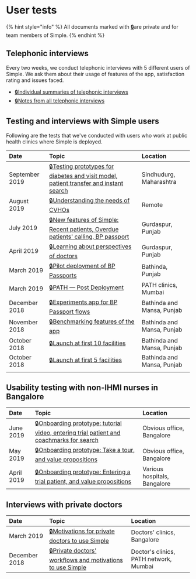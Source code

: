# User tests

{% hint style="info" %}
All documents marked with [🔒](https://drive.google.com/open?id=16-h9YaZf0rFZXbrGHll2ouWXNUiRzwFytuFZwh4Dvks)are private and for team members of Simple.
{% endhint %}

## Telephonic interviews

Every two weeks, we conduct telephonic interviews with 5 different users of Simple. We ask them about their usage of features of the app, satisfaction rating and issues faced.

* [🔒](https://drive.google.com/open?id=16-h9YaZf0rFZXbrGHll2ouWXNUiRzwFytuFZwh4Dvks)[Individual summaries of telephonic interviews](https://docs.google.com/document/d/1QzsWinS3mK6n6V_GHB3UW_525SVfYqftLGTMk0gFMbw)
* [🔒](https://drive.google.com/open?id=16-h9YaZf0rFZXbrGHll2ouWXNUiRzwFytuFZwh4Dvks)[Notes from all telephonic interviews](https://docs.google.com/spreadsheets/d/1SiT3lR0G2MaF-P52GLMPL5pO0xTUyO_2aiQH32qEKjo/edit?usp=sharing)

## Testing and interviews with Simple users

Following are the tests that we've conducted with users who work at public health clinics where Simple is deployed.

| Date | Topic | Location |
| :--- | :--- | :--- |
| September 2019 | [🔒](https://drive.google.com/open?id=16-h9YaZf0rFZXbrGHll2ouWXNUiRzwFytuFZwh4Dvks)[Testing prototypes for diabetes and visit model, patient transfer and instant search](https://docs.google.com/document/d/1UgRJ9Of4HJqzhJlBbmVLdtrW5hlej59CMpkdLf8GZEQ/edit) | Sindhudurg, Maharashtra |
| August 2019 | [🔒](https://drive.google.com/open?id=16-h9YaZf0rFZXbrGHll2ouWXNUiRzwFytuFZwh4Dvks)[Understanding the needs of CVHOs](https://docs.google.com/document/d/1ZLiwgcjK5w7QIbqnxQsHCfJr4dsPJhEdB3-IEDgGTZU/edit?usp=sharing) | Remote |
| July 2019 | [🔒](https://drive.google.com/open?id=16-h9YaZf0rFZXbrGHll2ouWXNUiRzwFytuFZwh4Dvks)[New features of Simple: Recent patients, Overdue patients' calling, BP passport](https://drive.google.com/open?id=1TkjRNUMxEgWYQFiLCFnydeQGQ8ZVosnbSMwP4xvPFo4) | Gurdaspur, Punjab |
| April 2019 | [🔒](https://drive.google.com/open?id=16-h9YaZf0rFZXbrGHll2ouWXNUiRzwFytuFZwh4Dvks)[Learning about perspectives of doctors](https://drive.google.com/open?id=1ST6LoeJbl9qnf-JRraXD4QO2nWc80rhYNcFxN_mk-lU) | Gurdaspur, Punjab |
| March 2019 | [🔒](https://drive.google.com/open?id=16-h9YaZf0rFZXbrGHll2ouWXNUiRzwFytuFZwh4Dvks)[Pilot deployment of BP Passports](https://drive.google.com/open?id=1Yzs8LCCQbK8wGU8kD_49aKmMCmtJqkCLphhk0_gWt_c) | Bathinda, Punjab |
| March 2019 | [🔒](https://drive.google.com/open?id=16-h9YaZf0rFZXbrGHll2ouWXNUiRzwFytuFZwh4Dvks)[PATH — Post Deployment](https://drive.google.com/open?id=1eDUc5J0rYxCeYy6TDzng2uasXx4SCXHohcgaJaOKfac) | PATH clinics, Mumbai |
| December 2018 | [🔒](https://drive.google.com/open?id=16-h9YaZf0rFZXbrGHll2ouWXNUiRzwFytuFZwh4Dvks)[Experiments app for BP Passport flows](https://drive.google.com/open?id=1akYhJImhrzI4si0ssSCztXWYdK5vmPvzNpp_b-r2wNE) | Bathinda and Mansa, Punjab |
| November 2018 | [🔒](https://drive.google.com/open?id=16-h9YaZf0rFZXbrGHll2ouWXNUiRzwFytuFZwh4Dvks)[Benchmarking features of the app](https://drive.google.com/open?id=1F_CqLVHZy01M_-zMaU-VgnSv1KmlsI1Sp4UzErruV9w) | Bathinda and Mansa, Punjab |
| October 2018 | [🔒](https://drive.google.com/open?id=16-h9YaZf0rFZXbrGHll2ouWXNUiRzwFytuFZwh4Dvks)[Launch at first 10 facilities](https://drive.google.com/open?id=1vUPlRlQfsWIqp9yyVHa5LP_pR7G3JYXBuLntYAgexRM) | Bathinda and Mansa, Punjab |
| October 2018 | [🔒](https://drive.google.com/open?id=16-h9YaZf0rFZXbrGHll2ouWXNUiRzwFytuFZwh4Dvks)[Launch at first 5 facilities](https://drive.google.com/open?id=1yCwbPr9PBydoar5X_jvS_zzRu7TQhTRez3I5cz73y2c) | Bathinda and Mansa, Punjab |
|  |  |  |

## Usability testing with non-IHMI nurses in Bangalore

| Date | Topic | Location |
| :--- | :--- | :--- |
| June 2019 | [🔒](https://drive.google.com/open?id=16-h9YaZf0rFZXbrGHll2ouWXNUiRzwFytuFZwh4Dvks)[Onboarding prototype: tutorial video, entering trial patient and coachmarks for search](https://drive.google.com/open?id=1cKwczbw7m1cd95pGFnWAmaBASqRV06H9wjucUG6mNs0) | Obvious office, Bangalore |
| May 2019 | [🔒](https://drive.google.com/open?id=16-h9YaZf0rFZXbrGHll2ouWXNUiRzwFytuFZwh4Dvks)[Onboarding prototype: Take a tour, and value propositions](https://drive.google.com/open?id=1wnTedcEHAyDuYAJEU6SoQHp9VTnWBdp47x1zUv7HBxY) | Obvious office, Bangalore |
| April 2019 | [🔒](https://drive.google.com/open?id=16-h9YaZf0rFZXbrGHll2ouWXNUiRzwFytuFZwh4Dvks)[Onboarding prototype: Entering a trial patient, and value propositions](https://drive.google.com/open?id=1oQhTDWY3ffuKdZTYkSy4h-dG1SnmmXx8pJmw35AY0nM) | Various hospitals, Bangalore |

#### 

## Interviews with private doctors

| Date | Topic | Location |
| :--- | :--- | :--- |
| March 2019 | [🔒](https://drive.google.com/open?id=16-h9YaZf0rFZXbrGHll2ouWXNUiRzwFytuFZwh4Dvks)[Motivations for private doctors to use Simple](https://drive.google.com/open?id=14kR9d05wrSc7lVgMCdBHDORGWnjiQkCG8Sscr6ZKd9A) | Doctors' clinics, Bangalore |
| December 2018 | [🔒](https://drive.google.com/open?id=16-h9YaZf0rFZXbrGHll2ouWXNUiRzwFytuFZwh4Dvks)[Private doctors' workflows and motivations to use Simple ](https://drive.google.com/open?id=1PJfPoDx385L4yT2S5Jrz1Pk6D8Lpb7eqfeU20j1mEtU) | Doctor's clinics, PATH network, Mumbai |

